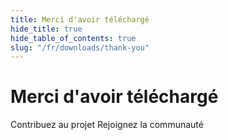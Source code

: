 ```yaml
---
title: Merci d'avoir téléchargé
hide_title: true
hide_table_of_contents: true
slug: "/fr/downloads/thank-you"
---
```


<div className="text-center margin-top--xl">

# Merci d'avoir téléchargé

<div className="row margin-bottom--lg padding--sm flex-center">
<Link className="button button--outline button--warning button--lg margin--sm" href="/contributing">
  Contribuez au projet
</Link>
<Link className="button button--outline button--info button--lg margin--sm" href="https://linwood.dev/matrix">
  Rejoignez la communauté
</Link>

</div>

</div>

